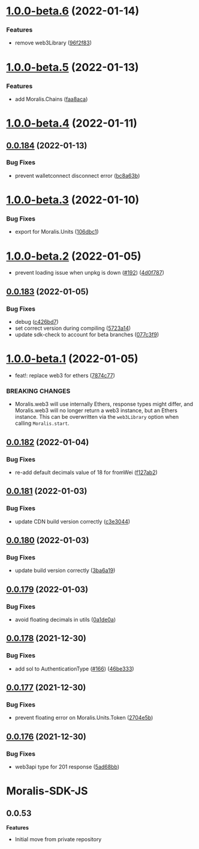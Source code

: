 # [1.0.0-beta.6](https://github.com/MoralisWeb3/Moralis-JS-SDK/compare/v1.0.0-beta.5...v1.0.0-beta.6) (2022-01-14)


### Features

* remove web3Library ([96f2f83](https://github.com/MoralisWeb3/Moralis-JS-SDK/commit/96f2f834e912927bd89a45937556c1e5d6d3d443))

# [1.0.0-beta.5](https://github.com/MoralisWeb3/Moralis-JS-SDK/compare/v1.0.0-beta.4...v1.0.0-beta.5) (2022-01-13)


### Features

* add Moralis.Chains ([faa8aca](https://github.com/MoralisWeb3/Moralis-JS-SDK/commit/faa8aca6eb63937721c9090d27610a2eddef8c06))

# [1.0.0-beta.4](https://github.com/MoralisWeb3/Moralis-JS-SDK/compare/v1.0.0-beta.3...v1.0.0-beta.4) (2022-01-11)
## [0.0.184](https://github.com/MoralisWeb3/Moralis-JS-SDK/compare/v0.0.183...v0.0.184) (2022-01-13)


### Bug Fixes

* prevent walletconnect disconnect error ([bc8a63b](https://github.com/MoralisWeb3/Moralis-JS-SDK/commit/bc8a63be3dd271d925ad540d1c333e8cbb19d8c9))

# [1.0.0-beta.3](https://github.com/MoralisWeb3/Moralis-JS-SDK/compare/v1.0.0-beta.2...v1.0.0-beta.3) (2022-01-10)


### Bug Fixes

* export for Moralis.Units ([106dbc1](https://github.com/MoralisWeb3/Moralis-JS-SDK/commit/106dbc1f11c8ff720507a9f93ddb5c2fb9ebaaa0))

# [1.0.0-beta.2](https://github.com/MoralisWeb3/Moralis-JS-SDK/compare/v1.0.0-beta.1...v1.0.0-beta.2) (2022-01-05)
* prevent loading issue when unpkg is down ([#192](https://github.com/MoralisWeb3/Moralis-JS-SDK/issues/192)) ([4d0f787](https://github.com/MoralisWeb3/Moralis-JS-SDK/commit/4d0f78743b9695f8a432a75d96a4c204283f5f04))

## [0.0.183](https://github.com/MoralisWeb3/Moralis-JS-SDK/compare/v0.0.182...v0.0.183) (2022-01-05)


### Bug Fixes

* debug ([c426bd7](https://github.com/MoralisWeb3/Moralis-JS-SDK/commit/c426bd7b105ec8c63af2d6ec288f8a5e7695a9eb))
* set correct version during compiling ([5723a14](https://github.com/MoralisWeb3/Moralis-JS-SDK/commit/5723a14d29e72f221008cb59fc503b1ff9930d76))
* update sdk-check to account for beta branches ([077c3f9](https://github.com/MoralisWeb3/Moralis-JS-SDK/commit/077c3f923c00e734b121397aad32438a28d6de84))

# [1.0.0-beta.1](https://github.com/MoralisWeb3/Moralis-JS-SDK/compare/v0.0.182...v1.0.0-beta.1) (2022-01-05)


* feat!: replace web3 for ethers ([7874c77](https://github.com/MoralisWeb3/Moralis-JS-SDK/commit/7874c7770c9600038e876f7cceca059006813cb9))


### BREAKING CHANGES

* Moralis.web3 will use internally Ethers, response types might differ, and Moralis.web3 will no longer return a web3 instance, but an Ethers instance. This can be overwritten via the `web3Library` option when calling `Moralis.start`.

## [0.0.182](https://github.com/MoralisWeb3/Moralis-JS-SDK/compare/v0.0.181...v0.0.182) (2022-01-04)


### Bug Fixes

* re-add default decimals value of 18 for fromWei ([f127ab2](https://github.com/MoralisWeb3/Moralis-JS-SDK/commit/f127ab25cadcfeac3b97ee2357c3f39982423d19))

## [0.0.181](https://github.com/MoralisWeb3/Moralis-JS-SDK/compare/v0.0.180...v0.0.181) (2022-01-03)


### Bug Fixes

* update CDN build version correctly ([c3e3044](https://github.com/MoralisWeb3/Moralis-JS-SDK/commit/c3e3044a364099fbc3fd8e63b7c4b8e610acbc08))

## [0.0.180](https://github.com/MoralisWeb3/Moralis-JS-SDK/compare/v0.0.179...v0.0.180) (2022-01-03)


### Bug Fixes

* update build version correctly ([3ba6a19](https://github.com/MoralisWeb3/Moralis-JS-SDK/commit/3ba6a19575f8acd291d73a93f7acc290e7695bce))

## [0.0.179](https://github.com/MoralisWeb3/Moralis-JS-SDK/compare/v0.0.178...v0.0.179) (2022-01-03)


### Bug Fixes

* avoid floating decimals in utils ([0a1de0a](https://github.com/MoralisWeb3/Moralis-JS-SDK/commit/0a1de0a05fc2b112a8769ef6a9c4f4f80d10ed58))

## [0.0.178](https://github.com/MoralisWeb3/Moralis-JS-SDK/compare/v0.0.177...v0.0.178) (2021-12-30)


### Bug Fixes

* add sol to AuthenticationType ([#166](https://github.com/MoralisWeb3/Moralis-JS-SDK/issues/166)) ([46be333](https://github.com/MoralisWeb3/Moralis-JS-SDK/commit/46be3333b398b7cf8c8c75eb4529f0be373d13dd))

## [0.0.177](https://github.com/MoralisWeb3/Moralis-JS-SDK/compare/v0.0.176...v0.0.177) (2021-12-30)


### Bug Fixes

* prevent floating error on Moralis.Units.Token ([2704e5b](https://github.com/MoralisWeb3/Moralis-JS-SDK/commit/2704e5bd7470b38344f8cfd4e1f3020a606e66ab))

## [0.0.176](https://github.com/MoralisWeb3/Moralis-JS-SDK/compare/v0.0.175...v0.0.176) (2021-12-30)


### Bug Fixes

* web3api type for 201 response ([5ad68bb](https://github.com/MoralisWeb3/Moralis-JS-SDK/commit/5ad68bbcc230e641fd7851504a484ce0f0a3766c))

# Moralis-SDK-JS

## 0.0.53

**Features**
- Initial move from private repository
